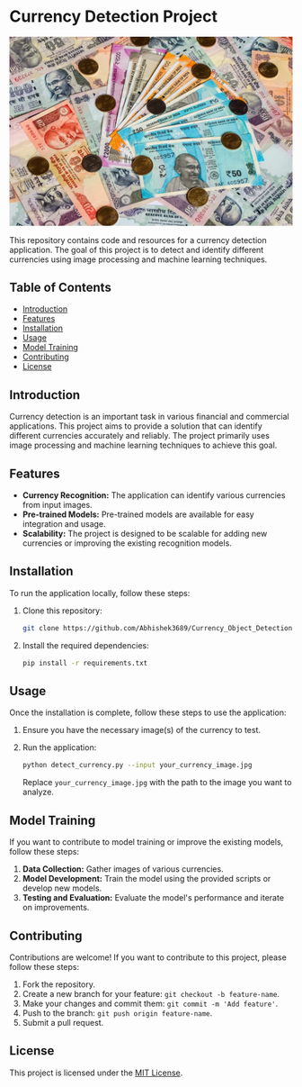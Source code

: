 # Currency Detection Project
![Currency Detection](https://github.com/Abhishek3689/Test_Train_Datsets_CSV_Excel/blob/main/Indian_Currencies.jpg)

This repository contains code and resources for a currency detection application. The goal of this project is to detect and identify different currencies using image processing and machine learning techniques.

## Table of Contents

- [Introduction](#introduction)
- [Features](#features)
- [Installation](#installation)
- [Usage](#usage)
- [Model Training](#model-training)
- [Contributing](#contributing)
- [License](#license)

## Introduction

Currency detection is an important task in various financial and commercial applications. This project aims to provide a solution that can identify different currencies accurately and reliably. The project primarily uses image processing and machine learning techniques to achieve this goal.

## Features

- **Currency Recognition:** The application can identify various currencies from input images.
- **Pre-trained Models:** Pre-trained models are available for easy integration and usage.
- **Scalability:** The project is designed to be scalable for adding new currencies or improving the existing recognition models.

## Installation

To run the application locally, follow these steps:

1. Clone this repository:

    ```bash
    git clone https://github.com/Abhishek3689/Currency_Object_Detection.git
    ```

2. Install the required dependencies:

    ```bash
    pip install -r requirements.txt
    ```

## Usage

Once the installation is complete, follow these steps to use the application:

1. Ensure you have the necessary image(s) of the currency to test.
2. Run the application:

    ```bash
    python detect_currency.py --input your_currency_image.jpg
    ```

   Replace `your_currency_image.jpg` with the path to the image you want to analyze.

## Model Training

If you want to contribute to model training or improve the existing models, follow these steps:

1. **Data Collection:** Gather images of various currencies.
2. **Model Development:** Train the model using the provided scripts or develop new models.
3. **Testing and Evaluation:** Evaluate the model's performance and iterate on improvements.

## Contributing

Contributions are welcome! If you want to contribute to this project, please follow these steps:

1. Fork the repository.
2. Create a new branch for your feature: `git checkout -b feature-name`.
3. Make your changes and commit them: `git commit -m 'Add feature'`.
4. Push to the branch: `git push origin feature-name`.
5. Submit a pull request.

## License

This project is licensed under the [MIT License](LICENSE).
